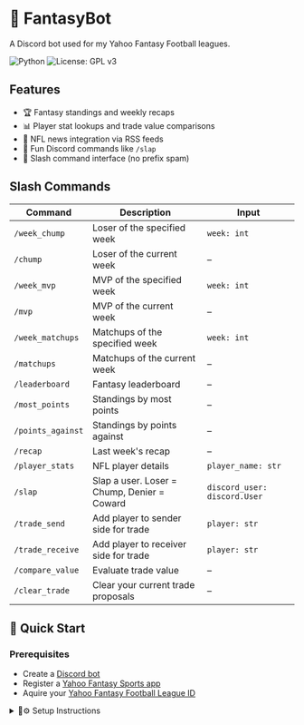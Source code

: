# 🏈 FantasyBot
A Discord bot used for my Yahoo Fantasy Football leagues.

![Python](https://img.shields.io/badge/Python-3.10%20%7C%203.11%20%7C%203.12-blue)
![License: GPL v3](https://img.shields.io/badge/License-GPLv3-blue.svg)


## Features

- 🏆 Fantasy standings and weekly recaps  
- 📊 Player stat lookups and trade value comparisons  
- 📢 NFL news integration via RSS feeds  
- 🤖 Fun Discord commands like `/slap`  
- 💬 Slash command interface (no prefix spam)


## Slash Commands
| Command           | Description                                 | Input                        |
| ----------------- | ------------------------------------------- | ---------------------------- |
| `/week_chump`     | Loser of the specified week                 | `week: int`                  |
| `/chump`          | Loser of the current week                   | –                            |
| `/week_mvp`       | MVP of the specified week                   | `week: int`                  |
| `/mvp`            | MVP of the current week                     | –                            |
| `/week_matchups`  | Matchups of the specified week              | `week: int`                  |
| `/matchups`       | Matchups of the current week                | –                            |
| `/leaderboard`    | Fantasy leaderboard                         | –                            |
| `/most_points`    | Standings by most points                    | –                            |
| `/points_against` | Standings by points against                 | –                            |
| `/recap`          | Last week's recap                           | –                            |
| `/player_stats`   | NFL player details                          | `player_name: str`           |
| `/slap`           | Slap a user. Loser = Chump, Denier = Coward | `discord_user: discord.User` |
| `/trade_send`     | Add player to sender side for trade         | `player: str`                |
| `/trade_receive`  | Add player to receiver side for trade       | `player: str`                |
| `/compare_value`  | Evaluate trade value                        | –                            |
| `/clear_trade`    | Clear your current trade proposals          | –                            |


## 🚀 Quick Start

### Prerequisites
   - Create a [Discord bot](https://discord.com/developers/applications)
   - Register a [Yahoo Fantasy Sports app](https://developer.yahoo.com/apps/)
   - Aquire your [Yahoo Fantasy Football League ID](https://football.fantasysports.yahoo.com/)

<details markdown="1">
   
<summary>📌⚙️ Setup Instructions</summary>

---

1. Clone the repo:

   ```bash
   git clone https://github.com/vrabit/fantasybot.git
   
   ```


---

2. Install Requirements: 

   ```bash
   pip install -r requirements.txt

   ```

---

3. Create a Yahoo Fantasy Sports app
    - Go to the [Yahoo Developer Dashboard](https://developer.yahoo.com/apps/)
    - Click "Create an App"
    - Set:
        - Application Name: `(any name you want)`
        - OAuth Client Type: `Confidential Client`
        - Permissions: check `Fantasy Sports`

    - After creation, save your `Client ID` and `Client Secret`
    - Set a placeholder Redirect URI, such as `https://localhost/` (you won't need to host this)

---

4. Rename and configure your Yahoo app credentials

    - In the `yfpyauth/` directory, rename:
    `.env.private.example` → `.env.private`

    - Open `.env.private` and fill in the credentials from your Yahoo Developer app:

   ```env
    CONSUMER_KEY=<YAHOO_API_KEY>
    CONSUMER_SECRET=<YAHOO_API_SECRET>
   ```
---

5. Get your Yahoo Fantasy Football League ID

    - Go to your Yahoo Fantasy Football league in a browser

    - Look at the URL — your League ID will appear like this:
    `https://football.fantasysports.yahoo.com/f1/123456` → Your League ID is 123456

---

6. Rename and configure your environment file

    - In the `yfpyauth/` directory, rename:
    `.env.config.example` → `.env.config`

    - Open `.env.config` and set the following values:

    ```env
    LEAGUE_ID=<YOUR_LEAGUE_ID>
    GAME_CODE=NFL
    GAME_ID= # Leave empty to default to the current NFL season
   
    ```
---

7. Set up your Discord bot

   - Create a new [Discord bot application](https://discord.com/developers/applications)

     
    - Generate an invite link using the correct OAuth scopes and permissions (e.g., via the Discord Permissions Calculator)

       <details> <summary>📌🔐 Required Permissions</summary>
          
         | Action                   | Permission Name                        | Hex Value    |
         | ------------------------ | -------------------------------------- | ------------ |
         | Slash command usage      | `applications.commands` *(scope only)* | –            |
         | Send messages            | `Send Messages`                        | `0x00000800` |
         | Read message history     | `Read Message History`                 | `0x00010000` |
         | Manage roles             | `Manage Roles`                         | `0x10000000` |
         | Create public threads    | `Create Public Threads`                | `0x00010000` |
         | Create private threads   | `Create Private Threads`               | `0x00020000` |
         | Send messages in threads | `Send Messages in Threads`             | `0x00040000` |
   
       </details>

    - Invite the bot to your server

---

8.
    In the `discordauth/` directory, rename:
    `.env.discord.example` → `.env.discord`

    Fill in your Discord bot credentials:

     ```env
    DISCORD_TOKEN=<YOUR_DISCORD_BOT_TOKEN>
    APP_ID=<YOUR_DISCORD_APP_ID>
    GUILD_ID=<YOUR_DISCORD_SERVER_ID>

     ```

    ⚠️ GUILD_ID is needed for registering slash commands in a development/test server.
    
</details>
